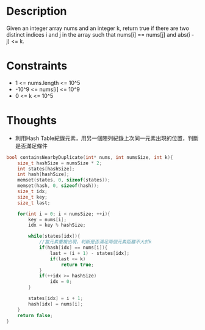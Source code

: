 # Description

Given an integer array nums and an integer k, return true if there are two distinct indices i and j in the array such that nums[i] == nums[j] and abs(i - j) <= k.

# Constraints

- 1 <= nums.length <= 10^5
- -10^9 <= nums[i] <= 10^9
- 0 <= k <= 10^5

# Thoughts

- 利用Hash Table紀錄元素，用另一個陣列紀錄上次同一元素出現的位置，判斷是否滿足條件

```c
bool containsNearbyDuplicate(int* nums, int numsSize, int k){
    size_t hashSize = numsSize * 2;
    int states[hashSize];
    int hash[hashSize];
    memset(states, 0, sizeof(states));
    memset(hash, 0, sizeof(hash));
    size_t idx;
    size_t key;
    size_t last;

    for(int i = 0; i < numsSize; ++i){
        key = nums[i];
        idx = key % hashSize;

        while(states[idx]){
			//當元素重複出現，判斷是否滿足兩個元素距離不大於k
            if(hash[idx] == nums[i]){
                last = (i + 1) - states[idx];
                if(last <= k)
                    return true;
            }
            if(++idx >= hashSize)
                idx = 0;
        }

        states[idx] = i + 1;
        hash[idx] = nums[i];
    }
    return false;
}
```